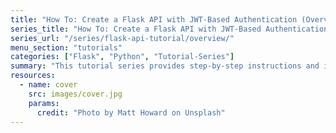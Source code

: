 ```yaml
---
title: "How To: Create a Flask API with JWT-Based Authentication (Overview)"
series_title: "How To: Create a Flask API with JWT-Based Authentication"
series_url: "/series/flask-api-tutorial/overview/"
menu_section: "tutorials"
categories: ["Flask", "Python", "Tutorial-Series"]
summary: "This tutorial series provides step-by-step instructions and in-depth explanations to guide you through the process of creating a robust, production-quality REST API. The toolstack consists of Flask, Flask-RESTPlus, pyjwt, SQLAlchemy and other packages. Code quality is a major focus, with considerable time dedicated to testing (using pytest), logging and tools such as coverage, flake8 and mypy. The tutorial concludes by creating a process that continuously integrates (with tox, travis/circle CI, coveralls) and deploys the API (with either Github or Azure DevOps to Heroku)."
resources:
  - name: cover
    src: images/cover.jpg
    params:
      credit: "Photo by Matt Howard on Unsplash"
---
```

